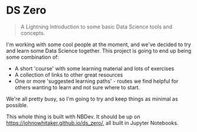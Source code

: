 # DS Zero
> A Lightning Introduction to some basic Data Science tools and concepts.


I'm working with some cool people at the moment, and we've decided to try and learn some Data Science together. This project is going to end up being some combination of:
- A short 'course' with some learning material and lots of exercises
- A collection of links to other great resources
- One or more 'suggested learning paths' - routes we find helpful for others wanting to learn and not sure where to start.

We're all pretty busy, so I'm going to try and keep things as minimal as possible. 

This whole thing is built with NBDev. It should be up on https://johnowhitaker.github.io/ds_zero/, all built in Jupyter Notebooks.
